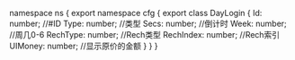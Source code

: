 namespace ns {
	export namespace cfg {
		export class DayLogin {
			Id: number;		//#ID
			Type: number;		//类型
			Secs: number;		//倒计时
			Week: number;		//周几0-6
			RechType: number;		//Rech类型
			RechIndex: number;		//Rech索引
			UIMoney: number;		//显示原价的金额
		}
	}
}